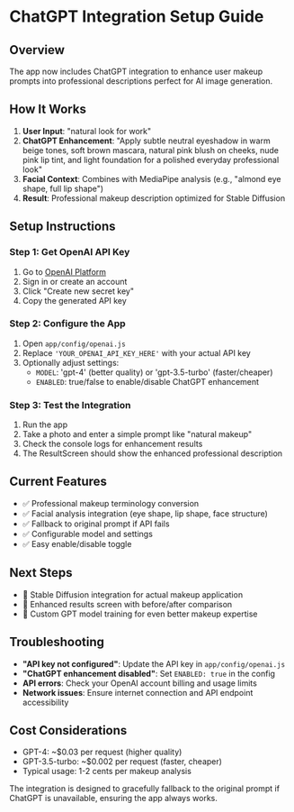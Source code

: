 # ChatGPT Integration Setup Guide

## Overview
The app now includes ChatGPT integration to enhance user makeup prompts into professional descriptions perfect for AI image generation.

## How It Works
1. **User Input**: "natural look for work"
2. **ChatGPT Enhancement**: "Apply subtle neutral eyeshadow in warm beige tones, soft brown mascara, natural pink blush on cheeks, nude pink lip tint, and light foundation for a polished everyday professional look"
3. **Facial Context**: Combines with MediaPipe analysis (e.g., "almond eye shape, full lip shape")
4. **Result**: Professional makeup description optimized for Stable Diffusion

## Setup Instructions

### Step 1: Get OpenAI API Key
1. Go to [OpenAI Platform](https://platform.openai.com/api-keys)
2. Sign in or create an account
3. Click "Create new secret key"
4. Copy the generated API key

### Step 2: Configure the App
1. Open `app/config/openai.js`
2. Replace `'YOUR_OPENAI_API_KEY_HERE'` with your actual API key
3. Optionally adjust settings:
   - `MODEL`: 'gpt-4' (better quality) or 'gpt-3.5-turbo' (faster/cheaper)
   - `ENABLED`: true/false to enable/disable ChatGPT enhancement

### Step 3: Test the Integration
1. Run the app
2. Take a photo and enter a simple prompt like "natural makeup"
3. Check the console logs for enhancement results
4. The ResultScreen should show the enhanced professional description

## Current Features
- ✅ Professional makeup terminology conversion
- ✅ Facial analysis integration (eye shape, lip shape, face structure)
- ✅ Fallback to original prompt if API fails
- ✅ Configurable model and settings
- ✅ Easy enable/disable toggle

## Next Steps
- 🔄 Stable Diffusion integration for actual makeup application
- 🔄 Enhanced results screen with before/after comparison
- 🔄 Custom GPT model training for even better makeup expertise

## Troubleshooting
- **"API key not configured"**: Update the API key in `app/config/openai.js`
- **"ChatGPT enhancement disabled"**: Set `ENABLED: true` in the config
- **API errors**: Check your OpenAI account billing and usage limits
- **Network issues**: Ensure internet connection and API endpoint accessibility

## Cost Considerations
- GPT-4: ~$0.03 per request (higher quality)
- GPT-3.5-turbo: ~$0.002 per request (faster, cheaper)
- Typical usage: 1-2 cents per makeup analysis

The integration is designed to gracefully fallback to the original prompt if ChatGPT is unavailable, ensuring the app always works. 
